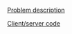 [Problem description](https://contest.tuenti.net/Challenges?id=6)

[Client/server code](https://contest.tuenti.net/resources/mitm.zip)

